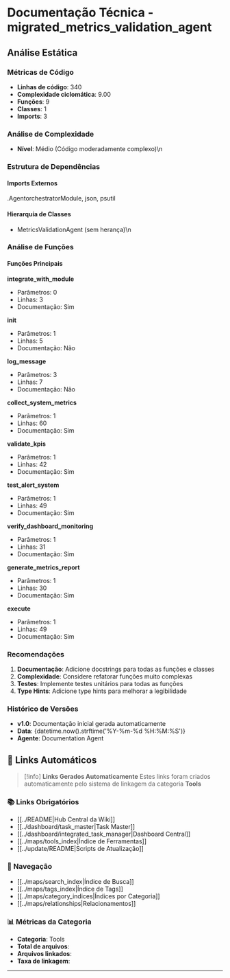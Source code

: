 # Documentação Técnica - migrated_metrics_validation_agent

## Análise Estática

### Métricas de Código
- **Linhas de código**: 340
- **Complexidade ciclomática**: 9.00
- **Funções**: 9
- **Classes**: 1
- **Imports**: 3

### Análise de Complexidade
- **Nível**: Médio (Código moderadamente complexo)\n
### Estrutura de Dependências

#### Imports Externos
.AgentorchestratorModule, json, psutil

#### Hierarquia de Classes
- MetricsValidationAgent (sem herança)\n
### Análise de Funções

#### Funções Principais
**integrate_with_module**
- Parâmetros: 0
- Linhas: 3
- Documentação: Sim

**__init__**
- Parâmetros: 1
- Linhas: 5
- Documentação: Não

**log_message**
- Parâmetros: 3
- Linhas: 7
- Documentação: Não

**collect_system_metrics**
- Parâmetros: 1
- Linhas: 60
- Documentação: Sim

**validate_kpis**
- Parâmetros: 1
- Linhas: 42
- Documentação: Sim

**test_alert_system**
- Parâmetros: 1
- Linhas: 49
- Documentação: Sim

**verify_dashboard_monitoring**
- Parâmetros: 1
- Linhas: 31
- Documentação: Sim

**generate_metrics_report**
- Parâmetros: 1
- Linhas: 30
- Documentação: Sim

**execute**
- Parâmetros: 1
- Linhas: 49
- Documentação: Sim

### Recomendações

1. **Documentação**: Adicione docstrings para todas as funções e classes
2. **Complexidade**: Considere refatorar funções muito complexas
3. **Testes**: Implemente testes unitários para todas as funções
4. **Type Hints**: Adicione type hints para melhorar a legibilidade

### Histórico de Versões

- **v1.0**: Documentação inicial gerada automaticamente
- **Data**: {datetime.now().strftime('%Y-%m-%d %H:%M:%S')}
- **Agente**: Documentation Agent


## 🔗 **Links Automáticos**

> [!info] **Links Gerados Automaticamente**
> Estes links foram criados automaticamente pelo sistema de linkagem da categoria **Tools**

### **📚 Links Obrigatórios**
- [[../README|Hub Central da Wiki]]
- [[../dashboard/task_master|Task Master]]
- [[../dashboard/integrated_task_manager|Dashboard Central]]
- [[../maps/tools_index|Índice de Ferramentas]]
- [[../update/README|Scripts de Atualização]]

### **🧭 Navegação**
- [[../maps/search_index|Índice de Busca]]
- [[../maps/tags_index|Índice de Tags]]
- [[../maps/category_indices|Índices por Categoria]]
- [[../maps/relationships|Relacionamentos]]

### **📊 Métricas da Categoria**
- **Categoria**: Tools
- **Total de arquivos**: <!-- Contador automático -->
- **Arquivos linkados**: <!-- Contador automático -->
- **Taxa de linkagem**: <!-- Percentual automático -->

---

